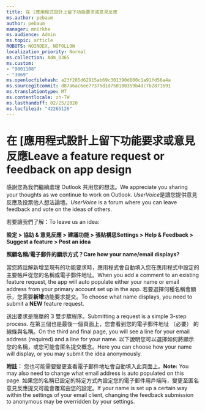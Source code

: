 ```yaml
---
title: 在 [應用程式設計上留下功能要求或意見反應
ms.author: pebaum
author: pebaum
manager: mnirkhe
ms.audience: Admin
ms.topic: article
ROBOTS: NOINDEX, NOFOLLOW
localization_priority: Normal
ms.collection: Adm_O365
ms.custom:
- "9001108"
- "3069"
ms.openlocfilehash: a23f285d62915ab69c301390d800c1a91fd56a4a
ms.sourcegitcommit: d87a6ac6ee77375d1d750100359b4dc7b2871691
ms.translationtype: MT
ms.contentlocale: zh-TW
ms.lasthandoff: 02/25/2020
ms.locfileid: "42265126"
---
```

# <a name="leave-a-feature-request-or-feedback-on-app-design"></a><span data-ttu-id="7c5f2-102">在 [應用程式設計上留下功能要求或意見反應</span><span class="sxs-lookup"><span data-stu-id="7c5f2-102">Leave a feature request or feedback on app design</span></span>

<span data-ttu-id="7c5f2-103">感謝您為我們繼續處理 Outlook 共用您的想法。</span><span class="sxs-lookup"><span data-stu-id="7c5f2-103">We appreciate you sharing your thoughts as we continue to work on Outlook.</span></span> <span data-ttu-id="7c5f2-104">*UserVoice*是讓您提供意見反應及投票他人想法論壇。</span><span class="sxs-lookup"><span data-stu-id="7c5f2-104">*UserVoice* is a forum where you can leave feedback and vote on the ideas of others.</span></span>  

<span data-ttu-id="7c5f2-105">若要讓我們了解：</span><span class="sxs-lookup"><span data-stu-id="7c5f2-105">To leave us an idea:</span></span> 

<span data-ttu-id="7c5f2-106">**設定 > 協助 & 意見反應 > 建議功能 > 張貼構思**</span><span class="sxs-lookup"><span data-stu-id="7c5f2-106">**Settings > Help & Feedback > Suggest a feature > Post an idea**</span></span> 

<span data-ttu-id="7c5f2-107">**照顧名稱/電子郵件的顯示方式？**</span><span class="sxs-lookup"><span data-stu-id="7c5f2-107">**Care how your name/email displays?**</span></span>

<span data-ttu-id="7c5f2-108">當您將註解新增至現有的功能要求時，應用程式會自動填入您在應用程式中設定的主要帳戶從您的名稱或電子郵件地址。</span><span class="sxs-lookup"><span data-stu-id="7c5f2-108">When you add a comment to an existing feature request, the app will auto populate either your name or email address from your primary account set up in the app.</span></span> <span data-ttu-id="7c5f2-109">若要選擇何種名稱會顯示，您需要**新增**功能要求提交。</span><span class="sxs-lookup"><span data-stu-id="7c5f2-109">To choose what name displays, you need to submit a **NEW** feature request.</span></span> 

<span data-ttu-id="7c5f2-110">送出要求是簡單的 3 雙步驟程序。</span><span class="sxs-lookup"><span data-stu-id="7c5f2-110">Submitting a request is a simple 3-step process.</span></span> <span data-ttu-id="7c5f2-111">在第三個也是最後一個頁面上，您會看到您的電子郵件地址 （必要） 的線條與名稱。</span><span class="sxs-lookup"><span data-stu-id="7c5f2-111">On the third and final page, you will see a line for your email address (required) and a line for your name.</span></span> <span data-ttu-id="7c5f2-112">以下說明您可以選擇如何將顯示您的名稱，或您可能會匿名提交概念。</span><span class="sxs-lookup"><span data-stu-id="7c5f2-112">Here you can choose how your name will display, or you may submit the idea anonymously.</span></span> 

<span data-ttu-id="7c5f2-113">**附註：** 您也可能需要變更查看電子郵件地址會自動填入此頁面上。</span><span class="sxs-lookup"><span data-stu-id="7c5f2-113">**Note:** You may also need to change what email address is auto populated on this page.</span></span> <span data-ttu-id="7c5f2-114">如果您的名稱已設定的特定方式內設定您的電子郵件用戶端時，變更至匿名意見反應提交可能會覆寫由您的設定。</span><span class="sxs-lookup"><span data-stu-id="7c5f2-114">If your name is set up a certain way within the settings of your email client, changing the feedback submission to anonymous may be overridden by your settings.</span></span> 
